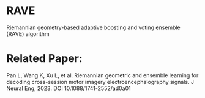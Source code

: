 # RAVE
Riemannian geometry-based adaptive boosting and voting ensemble (RAVE) algorithm

# Related Paper:
Pan L, Wang K, Xu L, et al. Riemannian geometric and ensemble learning for decoding cross-session motor imagery electroencephalography signals. J Neural Eng, 2023. DOI 10.1088/1741-2552/ad0a01


